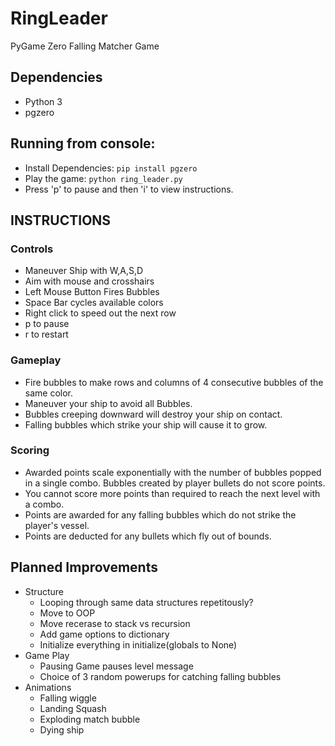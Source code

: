 # RingLeader
PyGame Zero Falling Matcher Game

## Dependencies
- Python 3
- pgzero

## Running from console:
- Install Dependencies: `pip install pgzero`
- Play the game: `python ring_leader.py`
- Press 'p' to pause and then 'i' to view instructions.

## INSTRUCTIONS
### Controls
- Maneuver Ship with W,A,S,D
- Aim with mouse and crosshairs
- Left Mouse Button Fires Bubbles
- Space Bar cycles available colors
- Right click to speed out the next row
- p to pause
- r to restart

### Gameplay
- Fire bubbles to make rows and columns of 
  4 consecutive bubbles of the same color.
- Maneuver your ship to avoid all Bubbles. 
- Bubbles creeping downward will destroy your ship on contact.
- Falling bubbles which strike your ship will cause it to grow.

### Scoring
- Awarded points scale exponentially with the number 
  of bubbles popped in a single combo. Bubbles created 
  by player bullets do not score points.
- You cannot score more points than required to reach 
  the next level with a combo.
- Points are awarded for any falling bubbles 
  which do not strike the player's vessel.
- Points are deducted for any bullets which fly out of bounds.

## Planned Improvements
- Structure
    - Looping through same data structures repetitously?
    - Move to OOP
    - Move recerase to stack vs recursion
    - Add game options to dictionary
    - Initialize everything in initialize(globals to None)
- Game Play
    - Pausing Game pauses level message
    - Choice of 3 random powerups for catching falling bubbles
- Animations
    - Falling wiggle
    - Landing Squash
    - Exploding match bubble
    - Dying ship
